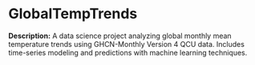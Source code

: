 # GlobalTempTrends
**Description:**   A data science project analyzing global monthly mean temperature trends using GHCN-Monthly Version 4 QCU data. Includes time-series modeling and predictions with machine learning techniques.
